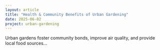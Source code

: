 ```yaml
---
layout: article
title: "Health & Community Benefits of Urban Gardening"
date: 2025-06-02
project: urban-gardening
---
```


Urban gardens foster community bonds, improve air quality, and provide local food sources...
